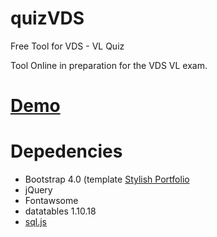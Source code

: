 # quizVDS
Free Tool for VDS - VL Quiz

Tool Online in preparation for the VDS VL exam.

# <a href="https://martenz.github.io/quizVDS/" target="_blank">Demo</a>

# Depedencies

- Bootstrap 4.0 (template <a href="https://startbootstrap.com/themes/stylish-portfolio/" target="_blank">Stylish Portfolio</a>
- jQuery
- Fontawsome
- datatables 1.10.18
- <a href="https://github.com/kripken/sql.js?files=1" target="_blank">sql.js</a>
